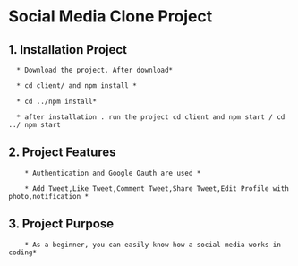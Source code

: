 # Social Media Clone Project

## **1. Installation Project**

      * Download the project. After download*

      * cd client/ and npm install *

      * cd ../npm install*

      * after installation . run the project cd client and npm start / cd ../ npm start

## **2. Project Features**
        * Authentication and Google Oauth are used *

        * Add Tweet,Like Tweet,Comment Tweet,Share Tweet,Edit Profile with photo,notification *
     
## **3. Project Purpose**

        * As a beginner, you can easily know how a social media works in coding*